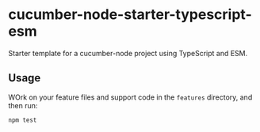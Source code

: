 # cucumber-node-starter-typescript-esm

Starter template for a cucumber-node project using TypeScript and ESM.

## Usage

WOrk on your feature files and support code in the `features` directory, and then run:

```shell
npm test
```
